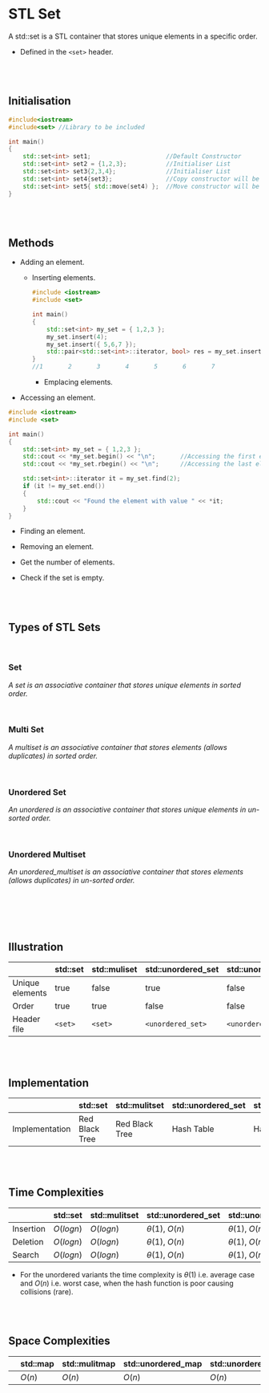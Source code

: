 # STL Set

A std::set is a STL container that stores unique elements in a specific order.

- Defined in the `<set>` header.

<br>
<br>

## Initialisation

```cpp
#include<iostream>
#include<set> //Library to be included

int main()
{
	std::set<int> set1;                     //Default Constructor
	std::set<int> set2 = {1,2,3};           //Initialiser List
	std::set<int> set3{2,3,4};              //Initialiser List
	std::set<int> set4{set3};               //Copy constructor will be called
	std::set<int> set5{ std::move(set4) };  //Move constructor will be called
}
```

<br>
<br>

## Methods

- Adding an element.
  - Inserting elements.

    ```cpp
    #include <iostream>
    #include <set>

    int main()
    {
        std::set<int> my_set = { 1,2,3 };
        my_set.insert(4);
        my_set.insert({ 5,6,7 });
        std::pair<std::set<int>::iterator, bool> res = my_set.insert(1);  //Returns a pair, first is iterator to element and second is true if inserted, false if already exists.
    }
    //1       2       3       4       5       6       7
    ```

    - Emplacing elements.


- Accessing an element.

```cpp
#include <iostream>
#include <set>

int main()
{
	std::set<int> my_set = { 1,2,3 };
	std::cout << *my_set.begin() << "\n";		//Accessing the first element; using iterator
	std::cout << *my_set.rbegin() << "\n";		//Accessing the last element; using reverse iterator

	std::set<int>::iterator it = my_set.find(2);
	if (it != my_set.end())
	{
		std::cout << "Found the element with value " << *it;
	}
}
```



- Finding an element.

- Removing an element.

- Get the number of elements.

- Check if the set is empty.

<br>
<br>

## Types of STL Sets

<br>

### Set

_A set is an associative container that stores unique elements in sorted order._

<br>

### Multi Set

_A multiset is an associative container that stores elements (allows duplicates) in sorted order._

<br>

### Unordered Set

_An unordered is an associative container that stores unique elements in un-sorted order._

<br>

### Unordered Multiset

_An unordered_multiset is an associative container that stores elements (allows duplicates) in un-sorted order._

<br>
<br>

<br>
<br>

## Illustration

|                 | std::set | std::muliset | std::unordered_set | std::unordered_multset |
| --------------- | -------- | ------------ | ------------------ | ---------------------- |
| Unique elements | true     | false        | true               | false                  |
| Order           | true     | true         | false              | false                  |
| Header file     | `<set>`  | `<set>`      | `<unordered_set>`  | `<unordered_set>`      |

<br>
<br>

## Implementation

|                | std::set       | std::mulitset  | std::unordered_set | std::unordered_multiset |
| -------------- | -------------- | -------------- | ------------------ | ----------------------- |
| Implementation | Red Black Tree | Red Black Tree | Hash Table         | Hash Table              |

<br>
<br>

## Time Complexities

|           | std::set   | std::mulitset | std::unordered_set  | std::unordered_multiset |
| --------- | ---------- | ------------- | ------------------- | ----------------------- |
| Insertion | $O(log n)$ | $O(log n)$    | $\theta(1)$, $O(n)$ | $\theta(1)$, $O(n)$     |
| Deletion  | $O(log n)$ | $O(log n)$    | $\theta(1)$, $O(n)$ | $\theta(1)$, $O(n)$     |
| Search    | $O(log n)$ | $O(log n)$    | $\theta(1)$, $O(n)$ | $\theta(1)$, $O(n)$     |

- For the unordered variants the time complexity is $\theta(1)$ i.e. average case and $O(n)$ i.e. worst case, when the hash function is poor causing collisions (rare).

<br>
<br>

## Space Complexities

|     | std::map | std::mulitmap | std::unordered_map | std::unordered_multimap |
| --- | -------- | ------------- | ------------------ | ----------------------- |
|     | $O(n)$   | $O(n)$        | $O(n)$             | $O(n)$                  |
